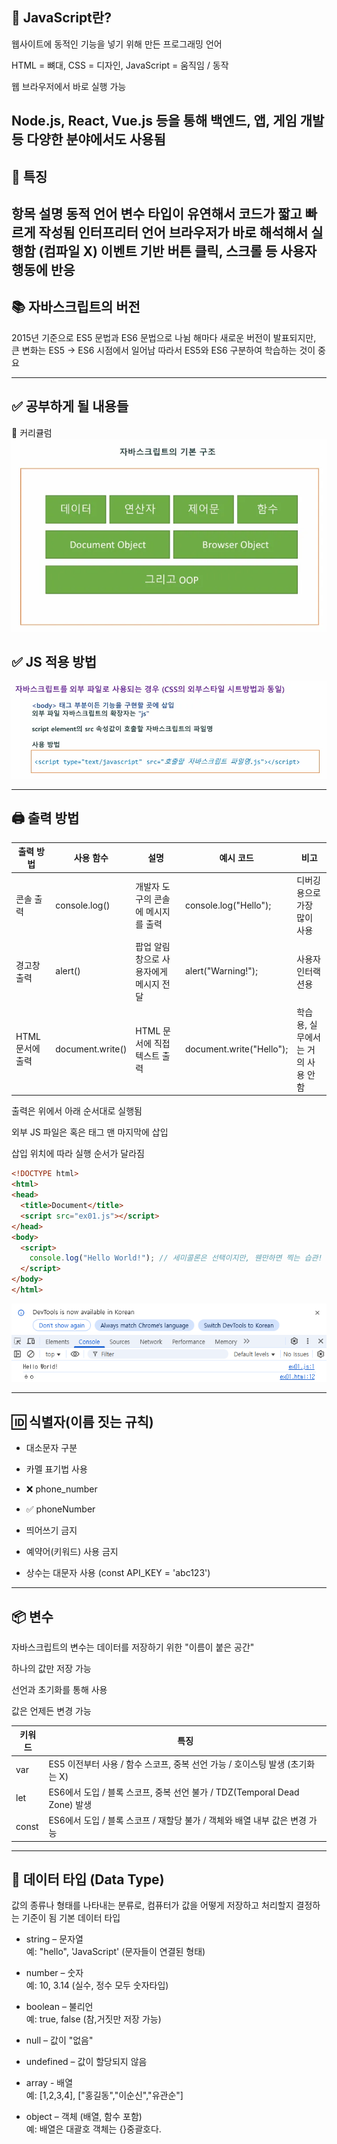 ## 🔰 JavaScript란?

웹사이트에 동적인 기능을 넣기 위해 만든 프로그래밍 언어

HTML = 뼈대, CSS = 디자인, JavaScript = 움직임 / 동작

웹 브라우저에서 바로 실행 가능

Node.js, React, Vue.js 등을 통해 백엔드, 앱, 게임 개발 등 다양한 분야에서도 사용됨
---

## 🧠 특징
항목	설명
동적 언어	변수 타입이 유연해서 코드가 짧고 빠르게 작성됨
인터프리터 언어	브라우저가 바로 해석해서 실행함 (컴파일 X)
이벤트 기반	버튼 클릭, 스크롤 등 사용자 행동에 반응
---

## 📚 자바스크립트의 버전

2015년 기준으로 ES5 문법과 ES6 문법으로 나뉨
해마다 새로운 버전이 발표되지만, 큰 변화는 ES5 → ES6 시점에서 일어남
따라서 ES5와 ES6 구분하여 학습하는 것이 중요

---

## ✅ 공부하게 될 내용들

📌 커리큘럼
![자바스크립트의 기본 구조](./images/curriculum.png)

## ✅ JS 적용 방법
![JS적용방법](./images/script-location.png)

---
## 🖨️ 출력 방법
| 출력 방법 | 사용 함수	| 설명	 | 예시 코드 | 비고 |
|------------| ------------ | ----- | ----------- | -----|
콘솔 출력 |	console.log() | 개발자 도구의 콘솔에 메시지를 출력 | console.log("Hello"); | 디버깅용으로 가장 많이 사용 |
경고창 출력 | alert() | 팝업 알림 창으로 사용자에게 메시지 전달 | alert("Warning!"); | 사용자 인터랙션용 |
HTML 문서에 출력 | document.write() | HTML 문서에 직접 텍스트 출력 | document.write("Hello"); | 학습용, 실무에서는 거의 사용 안 함 |

출력은 위에서 아래 순서대로 실행됨

외부 JS 파일은 <head> 혹은 <body> 태그 맨 마지막에 삽입

삽입 위치에 따라 실행 순서가 달라짐

``` html
<!DOCTYPE html> 
<html> 
<head> 
  <title>Document</title> 
  <script src="ex01.js"></script> 
</head> 
<body> 
  <script> 
    console.log("Hello World!"); // 세미콜론은 선택이지만, 웬만하면 찍는 습관!
  </script>
</body> 
</html>
```

![예시](./images/example.png)

---

## 🆔 식별자(이름 짓는 규칙)

* 대소문자 구분

* 카멜 표기법 사용

* ❌ phone_number

* ✅ phoneNumber

* 띄어쓰기 금지

* 예약어(키워드) 사용 금지

* 상수는 대문자 사용 (const API_KEY = 'abc123')

---

## 📦 변수
자바스크립트의 변수는 데이터를 저장하기 위한 "이름이 붙은 공간"

하나의 값만 저장 가능

선언과 초기화를 통해 사용

값은 언제든 변경 가능

| 키워드 | 특징 |
|------------| ------------ |
| var | ES5 이전부터 사용 / 함수 스코프, 중복 선언 가능 / 호이스팅 발생 (초기화는 X) |
| let | ES6에서 도입 / 블록 스코프, 중복 선언 불가 / TDZ(Temporal Dead Zone) 발생 |
| const | ES6에서 도입 / 블록 스코프 / 재할당 불가 / 객체와 배열 내부 값은 변경 가능 |

---

## 🧾 데이터 타입 (Data Type)

값의 종류나 형태를 나타내는 분류로, 컴퓨터가 값을 어떻게 저장하고 처리할지 결정하는 기준이 됨
기본 데이터 타입

* string – 문자열  
예: "hello", 'JavaScript' (문자들이 연결된 형태)

* number – 숫자  
예: 10, 3.14 (실수, 정수 모두 숫자타입)

* boolean – 불리언  
예: true, false (참,거짓만 저장 가능)

* null – 값이 "없음"

* undefined – 값이 할당되지 않음

* array - 배열  
예: [1,2,3,4], ["홍길동","이순신","유관순"]

* object – 객체 (배열, 함수 포함)  
예: 배열은 대괄호 객체는 {}중괄호다.